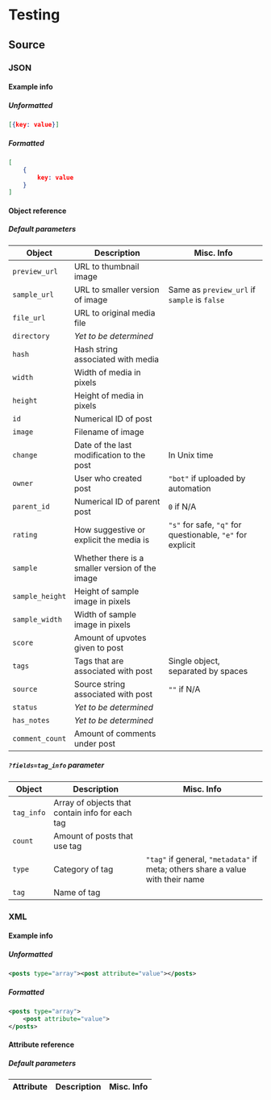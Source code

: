 # Testing
## Source
### JSON
#### Example info
##### Unformatted

```json
[{key: value}]
```

##### Formatted

```json
[
    {
        key: value
    }
]
```

#### Object reference
##### Default parameters

| Object | Description | Misc. Info |
| - | - | - |
| `preview_url` | URL to thumbnail image | |
| `sample_url` | URL to smaller version of image | Same as `preview_url` if `sample` is `false` |
| `file_url` | URL to original media file | |
| `directory` | *Yet to be determined* | |
| `hash` | Hash string associated with media | |
| `width` | Width of media in pixels | |
| `height` | Height of media in pixels | |
| `id` | Numerical ID of post | |
| `image` | Filename of image | |
| `change` | Date of the last modification to the post | In Unix time |
| `owner` | User who created post | `"bot"` if uploaded by automation |
| `parent_id` | Numerical ID of parent post | `0` if N/A |
| `rating` | How suggestive or explicit the media is | `"s"` for safe, `"q"` for questionable, `"e"` for explicit |
| `sample` | Whether there is a smaller version of the image | |
| `sample_height` | Height of sample image in pixels | |
| `sample_width` | Width of sample image in pixels | |
| `score` | Amount of upvotes given to post | |
| `tags` | Tags that are associated with post | Single object, separated by spaces |
| `source` | Source string associated with post | `""` if N/A |
| `status` | *Yet to be determined* | |
| `has_notes` | *Yet to be determined* | |
| `comment_count` | Amount of comments under post | |

##### `?fields=tag_info` parameter

| Object | Description | Misc. Info |
| - | - | - |
| `tag_info` | Array of objects that contain info for each tag | |
| `count` | Amount of posts that use tag | |
| `type` | Category of tag | `"tag"` if general, `"metadata"` if meta; others share a value with their name |
| `tag` | Name of tag | |
### XML
#### Example info
##### Unformatted

```xml
<posts type="array"><post attribute="value"></posts>
```

##### Formatted

```xml
<posts type="array">
    <post attribute="value">
</posts>
```

#### Attribute reference
##### Default parameters

| Attribute | Description | Misc. Info |
| - | - | - |